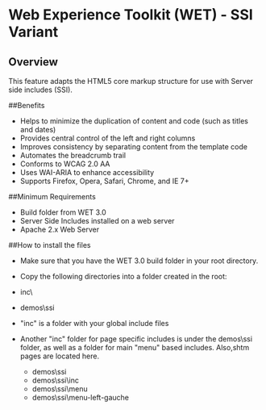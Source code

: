 # Web Experience Toolkit (WET) - SSI Variant

## Overview

This feature adapts the HTML5 core markup structure for use with Server side includes (SSI).

##Benefits

* Helps to minimize the duplication of content and code (such as titles and dates)</li>
* Provides central control of the left and right columns</li>
* Improves consistency by separating content from the template code</li>
* Automates the breadcrumb trail</li>
* Conforms to WCAG 2.0 AA</li>
* Uses WAI-ARIA to enhance accessibility</li>
* Supports Firefox, Opera, Safari, Chrome, and IE 7+ 

##Minimum Requirements

* Build folder from WET 3.0
* Server Side Includes installed on a web server
* Apache 2.x Web Server

##How to install the files

* Make sure that you have the WET 3.0 build folder in your root directory.
* Copy the following directories into a folder created in the root:
 * inc\
 * demos\ssi
* "inc" is a folder with your global include files
* Another &quot;inc&quot; folder for page specific includes is under the demos\ssi folder, as well as a folder for main &quot;menu&quot; based includes. Also,shtm pages are located here.</p>

	* demos\ssi
	* demos\ssi\inc
	* demos\ssi\menu
	* demos\ssi\menu-left-gauche